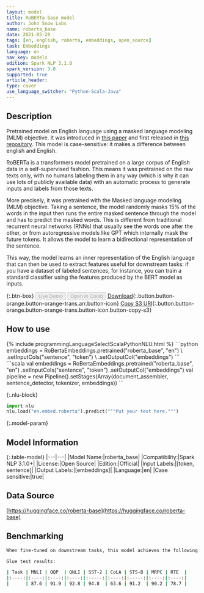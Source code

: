 ```yaml
---
layout: model
title: RoBERTa base model
author: John Snow Labs
name: roberta_base
date: 2021-05-20
tags: [en, english, roberta, embeddings, open_source]
task: Embeddings
language: en
nav_key: models
edition: Spark NLP 3.1.0
spark_version: 3.0
supported: true
article_header:
type: cover
use_language_switcher: "Python-Scala-Java"
---
```


## Description

Pretrained model on English language using a masked language modeling (MLM) objective. It was introduced in [this paper](https://arxiv.org/abs/1907.11692) and first released in [this repository](https://github.com/pytorch/fairseq/tree/master/examples/roberta). This model is case-sensitive: it makes a difference between english and English.

RoBERTa is a transformers model pretrained on a large corpus of English data in a self-supervised fashion. This means it was pretrained on the raw texts only, with no humans labeling them in any way (which is why it can use lots of publicly available data) with an automatic process to generate inputs and labels from those texts. 

More precisely, it was pretrained with the Masked language modeling (MLM) objective. Taking a sentence, the model randomly masks 15% of the words in the input then runs the entire masked sentence through the model and has to predict the masked words. This is different from traditional recurrent neural networks (RNNs) that usually see the words one after the other, or from autoregressive models like GPT which internally mask the future tokens. It allows the model to learn a bidirectional representation of the sentence.

This way, the model learns an inner representation of the English language that can then be used to extract features useful for downstream tasks: if you have a dataset of labeled sentences, for instance, you can train a standard classifier using the features produced by the BERT model as inputs.

{:.btn-box}
<button class="button button-orange" disabled>Live Demo</button>
<button class="button button-orange" disabled>Open in Colab</button>
[Download](https://s3.amazonaws.com/auxdata.johnsnowlabs.com/public/models/roberta_base_en_3.1.0_2.4_1621523388696.zip){:.button.button-orange.button-orange-trans.arr.button-icon}
[Copy S3 URI](s3://auxdata.johnsnowlabs.com/public/models/roberta_base_en_3.1.0_2.4_1621523388696.zip){:.button.button-orange.button-orange-trans.button-icon.button-copy-s3}

## How to use



<div class="tabs-box" markdown="1">
{% include programmingLanguageSelectScalaPythonNLU.html %}
```python
embeddings = RoBertaEmbeddings.pretrained("roberta_base", "en") \
.setInputCols("sentence", "token") \
.setOutputCol("embeddings")
```
```scala
val embeddings = RoBertaEmbeddings.pretrained("roberta_base", "en")
.setInputCols("sentence", "token")
.setOutputCol("embeddings")
val pipeline = new Pipeline().setStages(Array(document_assembler, sentence_detector, tokenizer, embeddings))
```


{:.nlu-block}
```python
import nlu
nlu.load("en.embed.roberta").predict("""Put your text here.""")
```

</div>

{:.model-param}
## Model Information

{:.table-model}
|---|---|
|Model Name:|roberta_base|
|Compatibility:|Spark NLP 3.1.0+|
|License:|Open Source|
|Edition:|Official|
|Input Labels:|[token, sentence]|
|Output Labels:|[embeddings]|
|Language:|en|
|Case sensitive:|true|

## Data Source

[https://huggingface.co/roberta-base](https://huggingface.co/roberta-base)

## Benchmarking

```bash
When fine-tuned on downstream tasks, this model achieves the following results:

Glue test results:

| Task | MNLI | QQP  | QNLI | SST-2 | CoLA | STS-B | MRPC | RTE  |
|:----:|:----:|:----:|:----:|:-----:|:----:|:-----:|:----:|:----:|
|      | 87.6 | 91.9 | 92.8 | 94.8  | 63.6 | 91.2  | 90.2 | 78.7 |

```
